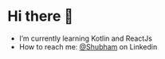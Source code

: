 # Hi there 👋

* I’m currently learning Kotlin and ReactJs
* How to reach me: [@Shubham](www.linkedin.com/in/shubham-agarwal-4034ab156) on Linkedin
